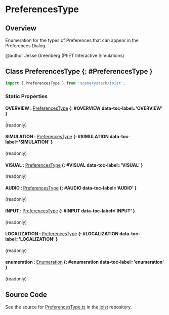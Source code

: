 # PreferencesType

## Overview

Enumeration for the types of Preferences that can appear in the Preferences Dialog.

@author Jesse Greenberg (PhET Interactive Simulations)

## Class PreferencesType {: #PreferencesType }


```js
import { PreferencesType } from 'scenerystack/joist';
```
### Static Properties

#### OVERVIEW : <span style="font-weight: 400;">[PreferencesType](../joist/PreferencesType.md)</span> {: #OVERVIEW data-toc-label='OVERVIEW' }

(readonly)

#### SIMULATION : <span style="font-weight: 400;">[PreferencesType](../joist/PreferencesType.md)</span> {: #SIMULATION data-toc-label='SIMULATION' }

(readonly)

#### VISUAL : <span style="font-weight: 400;">[PreferencesType](../joist/PreferencesType.md)</span> {: #VISUAL data-toc-label='VISUAL' }

(readonly)

#### AUDIO : <span style="font-weight: 400;">[PreferencesType](../joist/PreferencesType.md)</span> {: #AUDIO data-toc-label='AUDIO' }

(readonly)

#### INPUT : <span style="font-weight: 400;">[PreferencesType](../joist/PreferencesType.md)</span> {: #INPUT data-toc-label='INPUT' }

(readonly)

#### LOCALIZATION : <span style="font-weight: 400;">[PreferencesType](../joist/PreferencesType.md)</span> {: #LOCALIZATION data-toc-label='LOCALIZATION' }

(readonly)

#### enumeration : <span style="font-weight: 400;">[Enumeration](../phet-core/Enumeration.md)</span> {: #enumeration data-toc-label='enumeration' }

(readonly)



## Source Code

See the source for [PreferencesType.ts](https://github.com/phetsims/joist/blob/main/js/preferences/PreferencesType.ts) in the [joist](https://github.com/phetsims/joist) repository.
